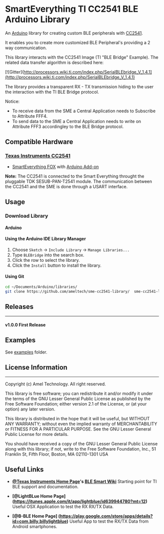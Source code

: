 # SmartEverything TI CC2541 BLE Arduino Library

An [Arduino](http://arduino.cc) library for creating custom BLE peripherals with [CC2541](http://www.ti.com/product/CC2541).

It enables you to create more customized BLE Peripheral's providing a 2 way communication.

This library interacts with the CC2541 Image (TI "BLE Bridge" Example).
The related data transfer algorithm is described here:

[![Gitter](http://processors.wiki.ti.com/index.php/SerialBLEbridge_V_1.4.1](http://processors.wiki.ti.com/index.php/SerialBLEbridge_V_1.4.1)


The library provides a transparent RX - TX transmission hiding to the user the interaction with the TI BLE Bridge protocol.

Notice: 
- To receive data from the SME a Central Application needs to Subscribe to Attribute FFF4.
- To send data to the SME a Central Application needs to write on Attribute FFF3 accordingley to the BLE Bridge protocol.


## Compatible Hardware

### [Texas Instruments CC2541 ](http://www.ti.com/product/CC2541)

 * [SmartEverything FOX](http://www.smarteverything.it) with [Arduino Add-on](http://www.arduino.cc/en/Guide/Libraries#toc3)

**Note:** The CC2541 is connected to the Smart Everything throught the pluggable TDK SESUB-PAN-T2541 module. The communication between the CC2541 and the SME is done through a USART interface.


## Usage

### Download Library

#### Arduino

#### Using the Arduino IDE Library Manager

1. Choose ```Sketch``` -> ```Include Library``` -> ```Manage Libraries...```
2. Type ```BLEBridge``` into the search box.
3. Click the row to select the library.
4. Click the ```Install``` button to install the library.

#### Using Git
```sh
cd ~/Documents/Arduino/libraries/
git clone https://github.com/ameltech/sme-cc2541-library/  sme-cc2541-library
```


## Releases  
---  
#### v1.0.0 First Release  


## Examples
See [examples](examples) folder.


## License Information
-------------------

Copyright (c) Amel Technology. All right reserved.

This library is free software; you can redistribute it and/or
modify it under the terms of the GNU Lesser General Public
License as published by the Free Software Foundation; either
version 2.1 of the License, or (at your option) any later version.

This library is distributed in the hope that it will be useful,
but WITHOUT ANY WARRANTY; without even the implied warranty of
MERCHANTABILITY or FITNESS FOR A PARTICULAR PURPOSE. See the GNU
Lesser General Public License for more details.

You should have received a copy of the GNU Lesser General Public
License along with this library; if not, write to the Free Software
Foundation, Inc., 51 Franklin St, Fifth Floor, Boston, MA 02110-1301 USA



## Useful Links
* **[@Texas Instruments Home Page](http://processors.wiki.ti.com/index.php)'s 
[BLE Smart Wiki](http://processors.wiki.ti.com/index.php/Category:BluetoothLE)**
   Starting point for TI BLE support and documentation.
   
* **[@LightBLue Home Page] (https://itunes.apple.com/it/app/lightblue/id639944780?mt=12)**
  Useful OSX Application  to test the RX  RX/TX Data.
  
* **[@B-BLE Home Page] (https://play.google.com/store/apps/details?id=com.billy.billylightblue)**
  Useful App to test the RX/TX Data from Android smartphones.


